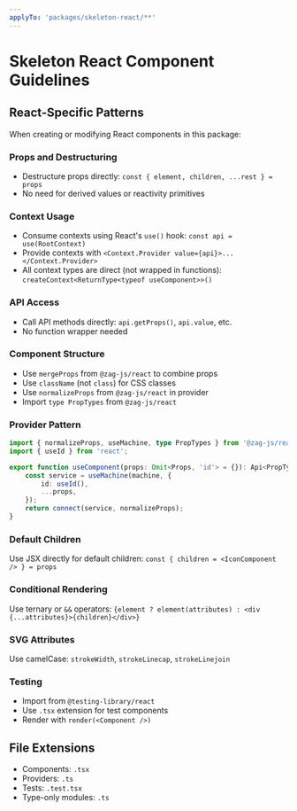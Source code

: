 ```yaml
---
applyTo: 'packages/skeleton-react/**'
---
```


# Skeleton React Component Guidelines

## React-Specific Patterns

When creating or modifying React components in this package:

### Props and Destructuring

- Destructure props directly: `const { element, children, ...rest } = props`
- No need for derived values or reactivity primitives

### Context Usage

- Consume contexts using React's `use()` hook: `const api = use(RootContext)`
- Provide contexts with `<Context.Provider value={api}>...</Context.Provider>`
- All context types are direct (not wrapped in functions): `createContext<ReturnType<typeof useComponent>>()`

### API Access

- Call API methods directly: `api.getProps()`, `api.value`, etc.
- No function wrapper needed

### Component Structure

- Use `mergeProps` from `@zag-js/react` to combine props
- Use `className` (not `class`) for CSS classes
- Use `normalizeProps` from `@zag-js/react` in provider
- Import `type PropTypes` from `@zag-js/react`

### Provider Pattern

```typescript
import { normalizeProps, useMachine, type PropTypes } from '@zag-js/react';
import { useId } from 'react';

export function useComponent(props: Omit<Props, 'id'> = {}): Api<PropTypes> {
	const service = useMachine(machine, {
		id: useId(),
		...props,
	});
	return connect(service, normalizeProps);
}
```

### Default Children

Use JSX directly for default children: `const { children = <IconComponent /> } = props`

### Conditional Rendering

Use ternary or `&&` operators: `{element ? element(attributes) : <div {...attributes}>{children}</div>}`

### SVG Attributes

Use camelCase: `strokeWidth`, `strokeLinecap`, `strokeLinejoin`

### Testing

- Import from `@testing-library/react`
- Use `.tsx` extension for test components
- Render with `render(<Component />)`

## File Extensions

- Components: `.tsx`
- Providers: `.ts`
- Tests: `.test.tsx`
- Type-only modules: `.ts`
